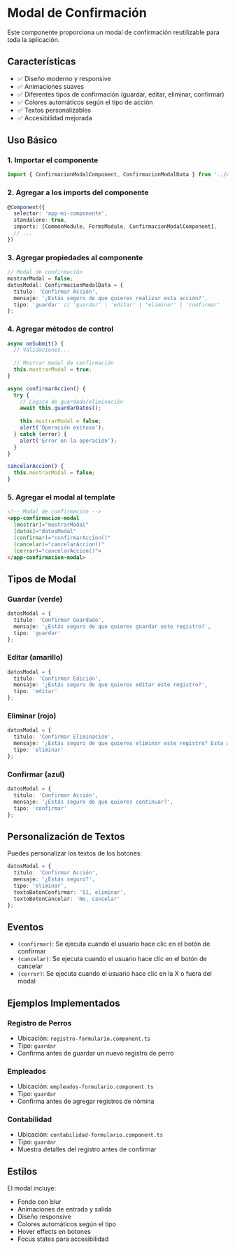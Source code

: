# Modal de Confirmación

Este componente proporciona un modal de confirmación reutilizable para toda la aplicación.

## Características

- ✅ Diseño moderno y responsive
- ✅ Animaciones suaves
- ✅ Diferentes tipos de confirmación (guardar, editar, eliminar, confirmar)
- ✅ Colores automáticos según el tipo de acción
- ✅ Textos personalizables
- ✅ Accesibilidad mejorada

## Uso Básico

### 1. Importar el componente

```typescript
import { ConfirmacionModalComponent, ConfirmacionModalData } from '../confirmacion-modal/confirmacion-modal.component';
```

### 2. Agregar a los imports del componente

```typescript
@Component({
  selector: 'app-mi-componente',
  standalone: true,
  imports: [CommonModule, FormsModule, ConfirmacionModalComponent],
  // ...
})
```

### 3. Agregar propiedades al componente

```typescript
// Modal de confirmación
mostrarModal = false;
datosModal: ConfirmacionModalData = {
  titulo: 'Confirmar Acción',
  mensaje: '¿Estás seguro de que quieres realizar esta acción?',
  tipo: 'guardar' // 'guardar' | 'editar' | 'eliminar' | 'confirmar'
};
```

### 4. Agregar métodos de control

```typescript
async onSubmit() {
  // Validaciones...
  
  // Mostrar modal de confirmación
  this.mostrarModal = true;
}

async confirmarAccion() {
  try {
    // Lógica de guardado/eliminación
    await this.guardarDatos();
    
    this.mostrarModal = false;
    alert('Operación exitosa');
  } catch (error) {
    alert('Error en la operación');
  }
}

cancelarAccion() {
  this.mostrarModal = false;
}
```

### 5. Agregar el modal al template

```html
<!-- Modal de confirmación -->
<app-confirmacion-modal
  [mostrar]="mostrarModal"
  [datos]="datosModal"
  (confirmar)="confirmarAccion()"
  (cancelar)="cancelarAccion()"
  (cerrar)="cancelarAccion()">
</app-confirmacion-modal>
```

## Tipos de Modal

### Guardar (verde)
```typescript
datosModal = {
  titulo: 'Confirmar Guardado',
  mensaje: '¿Estás seguro de que quieres guardar este registro?',
  tipo: 'guardar'
};
```

### Editar (amarillo)
```typescript
datosModal = {
  titulo: 'Confirmar Edición',
  mensaje: '¿Estás seguro de que quieres editar este registro?',
  tipo: 'editar'
};
```

### Eliminar (rojo)
```typescript
datosModal = {
  titulo: 'Confirmar Eliminación',
  mensaje: '¿Estás seguro de que quieres eliminar este registro? Esta acción no se puede deshacer.',
  tipo: 'eliminar'
};
```

### Confirmar (azul)
```typescript
datosModal = {
  titulo: 'Confirmar Acción',
  mensaje: '¿Estás seguro de que quieres continuar?',
  tipo: 'confirmar'
};
```

## Personalización de Textos

Puedes personalizar los textos de los botones:

```typescript
datosModal = {
  titulo: 'Confirmar Acción',
  mensaje: '¿Estás seguro?',
  tipo: 'eliminar',
  textoBotonConfirmar: 'Sí, eliminar',
  textoBotonCancelar: 'No, cancelar'
};
```

## Eventos

- `(confirmar)`: Se ejecuta cuando el usuario hace clic en el botón de confirmar
- `(cancelar)`: Se ejecuta cuando el usuario hace clic en el botón de cancelar
- `(cerrar)`: Se ejecuta cuando el usuario hace clic en la X o fuera del modal

## Ejemplos Implementados

### Registro de Perros
- Ubicación: `registro-formulario.component.ts`
- Tipo: `guardar`
- Confirma antes de guardar un nuevo registro de perro

### Empleados
- Ubicación: `empleados-formulario.component.ts`
- Tipo: `guardar`
- Confirma antes de agregar registros de nómina

### Contabilidad
- Ubicación: `contabilidad-formulario.component.ts`
- Tipo: `guardar`
- Muestra detalles del registro antes de confirmar

## Estilos

El modal incluye:
- Fondo con blur
- Animaciones de entrada y salida
- Diseño responsive
- Colores automáticos según el tipo
- Hover effects en botones
- Focus states para accesibilidad 
